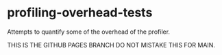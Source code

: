 # profiling-overhead-tests

Attempts to quantify some of the overhead of the profiler.

THIS IS THE GITHUB PAGES BRANCH DO NOT MISTAKE THIS FOR MAIN.

